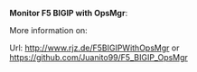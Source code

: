 ﻿**Monitor F5 BIGIP with OpsMgr**:

More information on:

Url: http://www.rjz.de/F5BIGIPWithOpsMgr or https://github.com/Juanito99/F5_BIGIP_OpsMgr